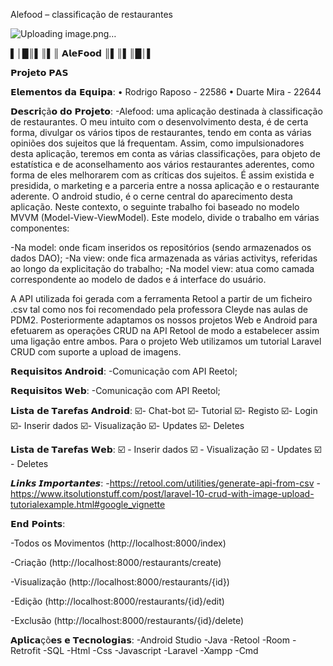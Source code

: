 Alefood – classificação de restaurantes

![Uploading image.png…]()



▌│█║▌║▌║ 𝗔𝗹𝗲𝗙𝗼𝗼𝗱 ║▌║▌║█│▌

𝗣𝗿𝗼𝗷𝗲𝘁𝗼 𝗣𝗔𝗦
 
𝗘𝗹𝗲𝗺𝗲𝗻𝘁𝗼𝘀 𝗱𝗮 𝗘𝗾𝘂𝗶𝗽𝗮:
• Rodrigo Raposo - 22586
• Duarte Mira - 22644


𝗗𝗲𝘀𝗰𝗿𝗶çã𝗼 𝗱𝗼 𝗣𝗿𝗼𝗷𝗲𝘁𝗼:
	-Alefood: uma aplicação destinada à classificação de restaurantes. O meu intuito com o desenvolvimento desta, é de certa forma, divulgar os vários tipos de restaurantes, tendo em conta as várias opiniões dos sujeitos que lá frequentam. Assim, como impulsionadores desta aplicação, teremos em conta as várias classificações, para objeto de estatística e de aconselhamento aos vários restaurantes aderentes, como forma de eles melhorarem com as críticas dos sujeitos. É assim existida e presidida, o marketing e a parceria entre a nossa aplicação e o restaurante aderente. O android studio, é o cerne central do aparecimento desta aplicação. Neste contexto, o seguinte trabalho foi baseado no modelo MVVM (Model-View-ViewModel). Este modelo, divide o trabalho em várias componentes:

-Na model: onde ficam inseridos os repositórios (sendo armazenados os dados DAO); 
-Na view: onde fica armazenada as várias activitys, referidas ao longo da explicitação do trabalho;
-Na model view: atua como camada correspondente ao modelo de dados e á interface do usuário.

A API utilizada foi gerada com a ferramenta Retool a partir de um ficheiro .csv tal como nos foi recomendado pela professora Cleyde nas aulas de PDM2. Posteriormente adaptamos os nossos projetos Web e Android para efetuarem as operações CRUD na API Retool de modo a estabelecer assim uma ligação entre ambos. Para o projeto Web utilizamos um tutorial Laravel CRUD com suporte a upload de imagens.


𝗥𝗲𝗾𝘂𝗶𝘀𝗶𝘁𝗼𝘀 𝗔𝗻𝗱𝗿𝗼𝗶𝗱:
	-Comunicação com API Reetol;


𝗥𝗲𝗾𝘂𝗶𝘀𝗶𝘁𝗼𝘀 𝗪𝗲𝗯:
	-Comunicação com API Reetol;


𝗟𝗶𝘀𝘁𝗮 𝗱𝗲 𝗧𝗮𝗿𝗲𝗳𝗮𝘀 𝗔𝗻𝗱𝗿𝗼𝗶𝗱:
☑️- Chat-bot
☑️- Tutorial
☑️- Registo
☑️- Login
☑️- Inserir dados
☑️- Visualização
☑️- Updates
☑️- Deletes 


𝗟𝗶𝘀𝘁𝗮 𝗱𝗲 𝗧𝗮𝗿𝗲𝗳𝗮𝘀 𝗪𝗲𝗯:
☑️ - Inserir dados
☑️ - Visualização
☑️ - Updates
☑️ - Deletes 


𝙇𝙞𝙣𝙠𝙨 𝙄𝙢𝙥𝙤𝙧𝙩𝙖𝙣𝙩𝙚𝙨:
	-https://retool.com/utilities/generate-api-from-csv
	-https://www.itsolutionstuff.com/post/laravel-10-crud-with-image-upload-tutorialexample.html#google_vignette


𝗘𝗻𝗱 𝗣𝗼𝗶𝗻𝘁𝘀:

-Todos os Movimentos (http://localhost:8000/index)
	
-Criação (http://localhost:8000/restaurants/create)

-Visualização (http://localhost:8000/restaurants/{id})

-Edição (http://localhost:8000/restaurants/{id}/edit)

-Exclusão (http://localhost:8000/restaurants/{id}/delete)


𝗔𝗽𝗹𝗶𝗰𝗮çõ𝗲𝘀 𝗲 𝗧𝗲𝗰𝗻𝗼𝗹𝗼𝗴𝗶𝗮𝘀:
	-Android Studio
	-Java
	-Retool
	-Room
	-Retrofit
	-SQL
	-Html
	-Css
	-Javascript
	-Laravel
	-Xampp
	-Cmd

